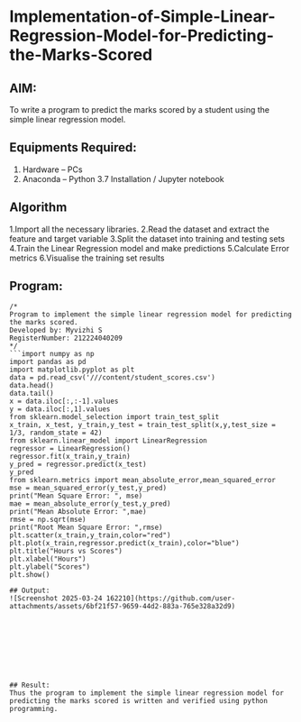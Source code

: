 # Implementation-of-Simple-Linear-Regression-Model-for-Predicting-the-Marks-Scored

## AIM:
To write a program to predict the marks scored by a student using the simple linear regression model.

## Equipments Required:
1. Hardware – PCs
2. Anaconda – Python 3.7 Installation / Jupyter notebook

## Algorithm
1.Import all the necessary libraries.
2.Read the dataset and extract the feature and target variable
3.Split the dataset into training and testing sets
4.Train the Linear Regression model and make predictions
5.Calculate Error metrics
6.Visualise the training set results
    
## Program:
```
/*
Program to implement the simple linear regression model for predicting the marks scored.
Developed by: Myvizhi S
RegisterNumber: 212224040209
*/
```import numpy as np
import pandas as pd
import matplotlib.pyplot as plt
data = pd.read_csv('///content/student_scores.csv')
data.head()
data.tail()
x = data.iloc[:,:-1].values
y = data.iloc[:,1].values
from sklearn.model_selection import train_test_split
x_train, x_test, y_train,y_test = train_test_split(x,y,test_size = 1/3, random_state = 42)
from sklearn.linear_model import LinearRegression
regressor = LinearRegression()
regressor.fit(x_train,y_train)
y_pred = regressor.predict(x_test)
y_pred
from sklearn.metrics import mean_absolute_error,mean_squared_error
mse = mean_squared_error(y_test,y_pred)
print("Mean Square Error: ", mse)
mae = mean_absolute_error(y_test,y_pred)
print("Mean Absolute Error: ",mae)
rmse = np.sqrt(mse)
print("Root Mean Square Error: ",rmse)
plt.scatter(x_train,y_train,color="red")
plt.plot(x_train,regressor.predict(x_train),color="blue")
plt.title("Hours vs Scores")
plt.xlabel("Hours")
plt.ylabel("Scores")
plt.show()

## Output:
![Screenshot 2025-03-24 162210](https://github.com/user-attachments/assets/6bf21f57-9659-44d2-883a-765e328a32d9)









## Result:
Thus the program to implement the simple linear regression model for predicting the marks scored is written and verified using python programming.
